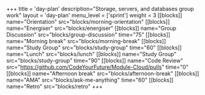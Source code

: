 +++
title = 'day-plan'
description="Storage, servers, and databases group work"
layout = 'day-plan'
menu_level = ['sprint']
weight = 3
[[blocks]]
name="Orientation"
src="blocks/morning-orientation"
[[blocks]]
name="Energiser"
src="blocks/energiser"
[[blocks]]
name="Group Discussion"
src="blocks/group-discussion"
time="75"
[[blocks]]
name="Morning break"
src="blocks/morning-break"
[[blocks]]
name="Study Group"
src="blocks/study-group"
time="60"
[[blocks]]
name="Lunch"
src="blocks/lunch"
[[blocks]]
name="Study Group"
src="blocks/study-group"
time="90"
[[blocks]]
name="Code Review"
src="https://github.com/CodeYourFuture/Module-Cloud/pulls"
time="0"
[[blocks]]
name="Afternoon break"
src="blocks/afternoon-break"
[[blocks]]
name="AMA"
src="blocks/ask-me-anything"
time="60"
[[blocks]]
name="Retro"
src="blocks/retro"
+++
